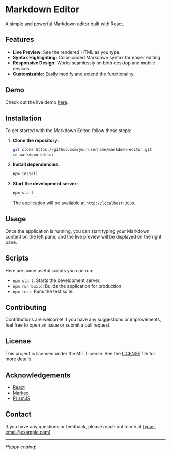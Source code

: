 # Markdown Editor

A simple and powerful Markdown editor built with React.

## Features

- **Live Preview:** See the rendered HTML as you type.
- **Syntax Highlighting:** Color-coded Markdown syntax for easier editing.
- **Responsive Design:** Works seamlessly on both desktop and mobile devices.
- **Customizable:** Easily modify and extend the functionality.

## Demo

Check out the live demo [here](#).

## Installation

To get started with the Markdown Editor, follow these steps:

1. **Clone the repository:**

   ```bash
   git clone https://github.com/yourusername/markdown-editor.git
   cd markdown-editor
   ```

2. **Install dependencies:**

   ```bash
   npm install
   ```

3. **Start the development server:**

   ```bash
   npm start
   ```

   The application will be available at `http://localhost:3000`.

## Usage

Once the application is running, you can start typing your Markdown content on the left pane, and the live preview will be displayed on the right pane.

## Scripts

Here are some useful scripts you can run:

- `npm start`: Starts the development server.
- `npm run build`: Builds the application for production.
- `npm test`: Runs the test suite.

## Contributing

Contributions are welcome! If you have any suggestions or improvements, feel free to open an issue or submit a pull request.

## License

This project is licensed under the MIT License. See the [LICENSE](LICENSE) file for more details.

## Acknowledgements

- [React](https://reactjs.org/)
- [Marked](https://github.com/markedjs/marked)
- [PrismJS](https://prismjs.com/)

## Contact

If you have any questions or feedback, please reach out to me at [your-email@example.com].

---

*Happy coding!*
```

